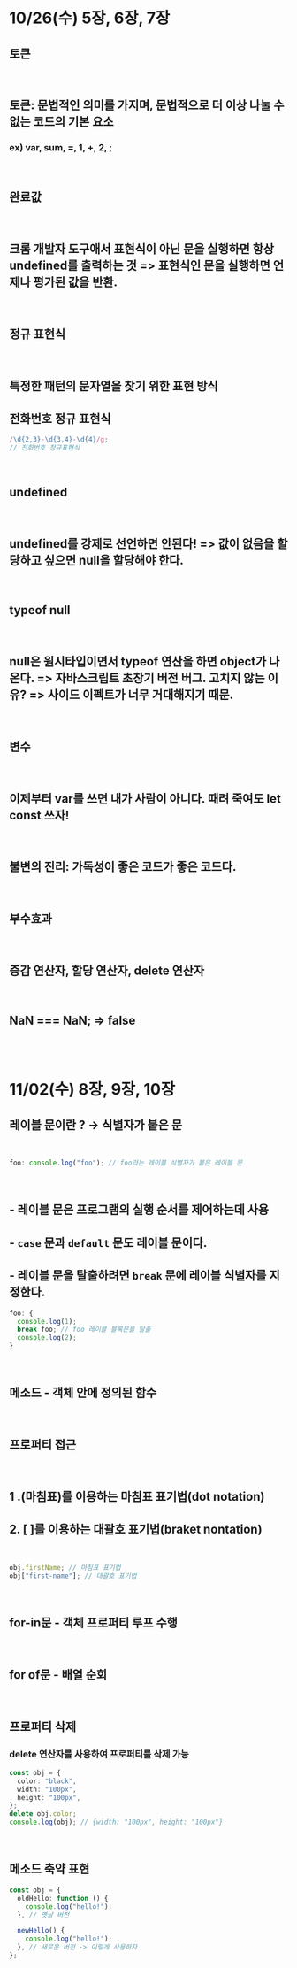 # 10/26(수) 5장, 6장, 7장

## 토큰

<br>

## 토큰: 문법적인 의미를 가지며, 문법적으로 더 이상 나눌 수 없는 코드의 기본 요소

### ex) var, sum, =, 1, +, 2, ;

<br>

## 완료값

<br>

## 크롬 개발자 도구애서 표현식이 아닌 문을 실행하면 항상 undefined를 출력하는 것 => 표현식인 문을 실행하면 언제나 평가된 값을 반환.

<br>

## 정규 표현식

<br>

## 특정한 패턴의 문자열을 찾기 위한 표현 방식

## 전화번호 정규 표현식

```javascript
/\d{2,3}-\d{3,4}-\d{4}/g;
// 전화번호 정규표현식
```

<br>

## undefined

<br>

## undefined를 강제로 선언하면 안된다! => 값이 없음을 할당하고 싶으면 null을 할당해야 한다.

<br>

## typeof null

<br>

## null은 원시타입이면서 typeof 연산을 하면 object가 나온다. => 자바스크립트 초창기 버전 버그. 고치지 않는 이유? => 사이드 이펙트가 너무 거대해지기 때문.

<br>

## 변수

<br>

## 이제부터 var를 쓰면 내가 사람이 아니다. 때려 죽여도 let const 쓰자!

<br>

## 불변의 진리: 가독성이 좋은 코드가 좋은 코드다.

<br>

## 부수효과

<br>

## 증감 연산자, 할당 연산자, delete 연산자

<br>

## NaN === NaN; => false

<br>
<br>

# 11/02(수) 8장, 9장, 10장

## 레이블 문이란 ? → 식별자가 붙은 문

<br>

```typescript
foo: console.log("foo"); // foo라는 레이블 식별자가 붙은 레이블 문
```

<br>

## - 레이블 문은 프로그램의 실행 순서를 제어하는데 사용

## - `case` 문과 `default` 문도 레이블 문이다.

## - 레이블 문을 탈출하려면 `break` 문에 레이블 식별자를 지정한다.

```typescript
foo: {
  console.log(1);
  break foo; // foo 레이블 블록문을 탈출
  console.log(2);
}
```

<br>

## 메소드 - 객체 안에 정의된 함수

<br>

## 프로퍼티 접근

<br>

## 1 .(마침표)를 이용하는 마침표 표기법(dot notation)

## 2. [ ]를 이용하는 대괄호 표기법(braket nontation)

<br>

```typescript
obj.firstName; // 마침표 표기법
obj["first-name"]; // 대괄호 표기법
```

<br>

## for-in문 - 객체 프로퍼티 루프 수행

<br>

## for of문 - 배열 순회

<br>

## 프로퍼티 삭제

### delete 연산자를 사용하여 프로퍼티를 삭제 가능

```typescript
const obj = {
  color: "black",
  width: "100px",
  height: "100px",
};
delete obj.color;
console.log(obj); // {width: "100px", height: "100px"}
```

<br>

## 메소드 축약 표현

```typescript
const obj = {
  oldHello: function () {
    console.log("hello!");
  }, // 옛날 버전

  newHello() {
    console.log("hello!");
  }, // 새로운 버전 -> 이렇게 사용하자
};
```
